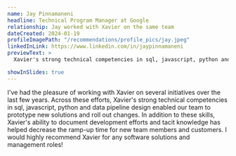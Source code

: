```yaml
---
name: Jay Pinnamaneni
headline: Technical Program Manager at Google
relationship: Jay worked with Xavier on the same team
dateCreated: 2024-01-19
profileImagePath: "/recommendations/profile_pics/jay.jpeg"
linkedInLink: https://www.linkedin.com/in/jaypinnamaneni
previewText: >
  Xavier's strong technical competencies in sql, javascript, python and data pipeline design enabled our team to prototype new solutions...

showInSlides: true
---
```


I've had the pleasure of working with Xavier on several initiatives over the
last few years. Across these efforts, Xavier's strong technical competencies in
sql, javascript, python and data pipeline design enabled our team to prototype
new solutions and roll out changes. In addition to these skills, Xavier's
ability to document development efforts and tacit knowledge has helped decrease
the ramp-up time for new team members and customers. I would highly recommend
Xavier for any software solutions and management roles!
